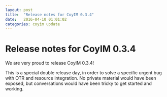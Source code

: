 ```yaml
---
layout: post
title:  "Release notes for CoyIM 0.3.4"
date:   2016-04-10 01:01:02
categories: coyim update
---
```


# Release notes for CoyIM 0.3.4

We are very proud to release CoyIM 0.3.4!

This is a special double release day, in order to solve a specific urgent bug with OTR and resource integration. No private material would have been exposed, but conversations would have been tricky to get started and working.

